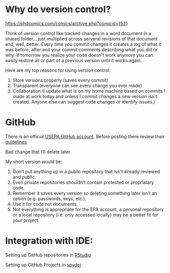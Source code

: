 # Why do version control?
https://phdcomics.com/comics/archive.php?comicid=1531

Think of version control like tracked changes in a word document in a shared folder... just multiplied across serveral revisions of that document and, well, better. 
Every time you commit changes it creates a log of what it was before, after and your commit comments describing what you did or why. If tomorrow you realize your code doesn't work anymore you can easily restore all or part of a previous version until it works again.

Here are my top reasons for using version control:
1. Store versions properly (saves every commit)
2. Transparent (everyone can see every change you ever made)
3. Collaboration (I update what is on my home machine based on commits I made at work today and unless I commit changes a new version isn't created. Anyone else can suggest code changes or identify issues.)

# GitHub
There is an official [USEPA GitHub account](https://github.com/USEPA). Before posting there review their [guidelines](https://www.epa.gov/webguide/github-guidance)

Bad change that I'll delete later

My short version would be: 
1. Don't put anything up in a public repository that isn't already reviewed and public.
2. Even private repositories shouldn't contain protected or propriatary code.
3. Remember it saves every version so deleting something later isn't an option (e.g. passwords, keys, etc.).
4. Use it for code not documents.
5. Not everything is appropriate for the EPA account, a personal repository or a local repository (i.e. only accessed locally) may be a better fit for your project.

# Integration with IDE:
Setting up GitHub repositories in [RStudio](https://support.rstudio.com/hc/en-us/articles/200532077?version=1.1.383&mode=desktop)

Setting up GitHub Projects in [spyder](https://pythonhosted.org/spyder/projects.html)
